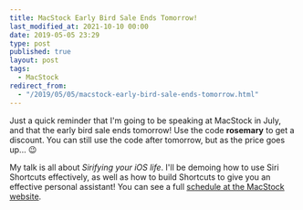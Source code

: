 ```yaml
---
title: MacStock Early Bird Sale Ends Tomorrow!
last_modified_at: 2021-10-10 00:00
date: 2019-05-05 23:29
type: post
published: true
layout: post
tags:
  - MacStock
redirect_from:
  - "/2019/05/05/macstock-early-bird-sale-ends-tomorrow.html"
---
```

Just a quick reminder that I'm going to be speaking at MacStock in July, and that the early bird sale ends tomorrow! Use the code **rosemary** to get a discount. You can still use the code after tomorrow, but as the price goes up... 😉  

<!--more-->

My talk is all about _Sirifying your iOS life_. I'll be demoing how to use Siri Shortcuts effectively, as well as how to build Shortcuts to give you an effective personal assistant! You can see a full <a href="https://macstockconferenceandexpo.com/schedule/">schedule at the MacStock website</a>.  
